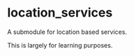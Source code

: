# location_services
A submodule for location based services. 

This is largely for learning purposes.
